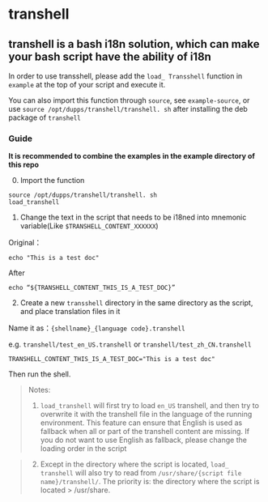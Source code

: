 # transhell
## transhell is a bash i18n solution, which can make your bash script have the ability of i18n



In order to use transshell, please add the `load_ Transshell` function in `example` at the top of your script and execute it.

You can also import this function through `source`, see `example-source`, or use `source /opt/dupps/transhell/transhell. sh` after installing the deb package of `transhell`



### Guide
**It is recommended to combine the examples in the example directory of this repo**

0. Import the function

```
source /opt/dupps/transhell/transhell. sh
load_transhell

```

1. Change the text in the script that needs to be i18ned into mnemonic variable(Like `$TRANSHELL_CONTENT_XXXXXX`)



Original：
```
echo "This is a test doc"
```

After

```
echo “${TRANSHELL_CONTENT_THIS_IS_A_TEST_DOC}”
```



2. Create a new `transshell` directory in the same directory as the script, and place translation files in it



Name it as：`{shellname}_{language code}.transhell`

e.g. `transhell/test_en_US.transhell` or `transhell/test_zh_CN.transhell`



```
TRANSHELL_CONTENT_THIS_IS_A_TEST_DOC="This is a test doc"
```
Then run the shell.



> Notes:
> 1. `load_transhell` will first try to load `en_US` transhell, and then try to overwrite it with the transhell file in the language of the running environment. This feature can ensure that English is used as fallback when all or part of the transhell content are missing. If you do not want to use English as fallback, please change the loading order in the script

> 2. Except in the directory where the script is located, `load_ transhell` will also try to read from `/usr/share/{script file name}/transhell/`. The priority is: the directory where the script is located > /usr/share.



